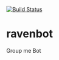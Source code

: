 [![Build Status](https://travis-ci.org/adylevy/ravenbot.svg?branch=origin%2Fdevelopment)](https://travis-ci.org/adylevy/ravenbot)

# ravenbot
Group me Bot
